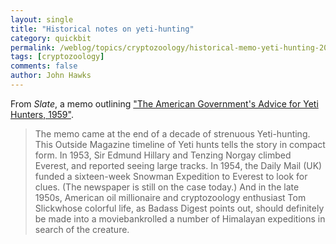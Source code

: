 ```yaml
---
layout: single 
title: "Historical notes on yeti-hunting" 
category: quickbit
permalink: /weblog/topics/cryptozoology/historical-memo-yeti-hunting-2013.html
tags: [cryptozoology] 
comments: false 
author: John Hawks 
---
```


From <em>Slate</em>, a memo outlining <a href="http://www.slate.com/blogs/the_vault/2013/02/26/search_for_yeti_the_foreign_service_memo_advising_yeti_hunters.html">"The American Government's Advice for Yeti Hunters, 1959"</a>.

<blockquote>The memo came at the end of a decade of strenuous Yeti-hunting. This Outside Magazine timeline of Yeti hunts tells the story in compact form. In 1953, Sir Edmund Hillary and Tenzing Norgay climbed Everest, and reported seeing large tracks. In 1954, the Daily Mail (UK) funded a sixteen-week Snowman Expedition to Everest to look for clues. (The newspaper is still on the case today.) And in the late 1950s, American oil millionaire and cryptozoology enthusiast Tom Slickwhose colorful life, as Badass Digest points out, should definitely be made into a moviebankrolled a number of Himalayan expeditions in search of the creature.</blockquote>



